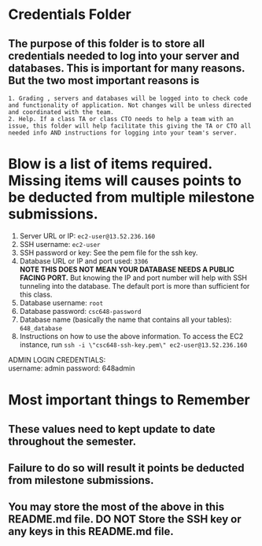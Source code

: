 # Credentials Folder

## The purpose of this folder is to store all credentials needed to log into your server and databases. This is important for many reasons. But the two most important reasons is
    1. Grading , servers and databases will be logged into to check code and functionality of application. Not changes will be unless directed and coordinated with the team.
    2. Help. If a class TA or class CTO needs to help a team with an issue, this folder will help facilitate this giving the TA or CTO all needed info AND instructions for logging into your team's server. 


# Blow is a list of items required. Missing items will causes points to be deducted from multiple milestone submissions.

1. Server URL or IP: `ec2-user@13.52.236.160`
2. SSH username: `ec2-user`
3. SSH password or key: See the pem file for the ssh key.
4. Database URL or IP and port used: `3306`
    <br><strong> NOTE THIS DOES NOT MEAN YOUR DATABASE NEEDS A PUBLIC FACING PORT.</strong> But knowing the IP and port number will help with SSH tunneling into the database. The default port is more than sufficient for this class.
5. Database username: `root`
6. Database password: `csc648-password`
7. Database name (basically the name that contains all your tables): `648_database`
8. Instructions on how to use the above information.
    To access the EC2 instance, run `ssh -i \"csc648-ssh-key.pem\" ec2-user@13.52.236.160`

ADMIN LOGIN CREDENTIALS:<br>
username: admin
password: 648admin

# Most important things to Remember
## These values need to kept update to date throughout the semester. <br>
## <strong>Failure to do so will result it points be deducted from milestone submissions.</strong><br>
## You may store the most of the above in this README.md file. DO NOT Store the SSH key or any keys in this README.md file.
